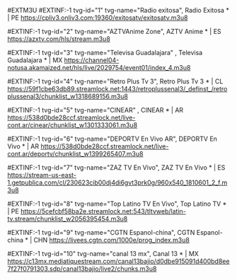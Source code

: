 #EXTM3U
#EXTINF:-1 tvg-id="1" tvg-name="Radio exitosa", Radio Exitosa * | PE
https://cpliv3.onliv3.com:19360/exitosatv/exitosatv.m3u8

#EXTINF:-1 tvg-id="2" tvg-name="AZTVAnime Zone", AZTV Anime * | ES
https://azxtv.com/hls/stream.m3u8

#EXTINF:-1 tvg-id="3" tvg-name="Televisa Guadalajara" , Televisa Guadalajara * | MX
https://channel04-notusa.akamaized.net/hls/live/2029754/event01/index_4.m3u8

#EXTINF:-1 tvg-id="4" tvg-name="Retro Plus Tv 3", Retro Plus Tv 3 * | CL
https://59f1cbe63db89.streamlock.net:1443/retroplussenal3/_definst_/retroplussenal3/chunklist_w1318689156.m3u8

#EXTINF:-1 tvg-id="5" tvg-name="CINEAR" , CINEAR * | AR
https://538d0bde28ccf.streamlock.net/live-cont.ar/cinear/chunklist_w1301333061.m3u8

#EXTINF:-1 tvg-id="6" tvg-name="DEPORTV En Vivo AR", DEPORTV En Vivo * | AR
https://538d0bde28ccf.streamlock.net/live-cont.ar/deportv/chunklist_w1399265407.m3u8

#EXTINF:-1 tvg-id="7" tvg-name="ZAZ TV En Vivo", ZAZ TV En Vivo * | ES
https://stream-us-east-1.getpublica.com/cl/230623cib00dj4di6gvt3prk0g/960x540_1810601_2_f.m3u8

#EXTINF:-1 tvg-id="8" tvg-name="Top Latino TV En Vivo", Top Latino TV * | PE
https://5cefcbf58ba2e.streamlock.net:543/tltvweb/latin-tv.stream/chunklist_w2056395454.m3u8

#EXTINF:-1 tvg-id="9" tvg-name="CGTN Espanol-china", CGTN Espanol-china * | CHN
https://livees.cgtn.com/1000e/prog_index.m3u8

#EXTINF:-1 tvg-id="10" tvg-name="canal 13 mx", Canal 13 * | MX
https://c13mx.mediatiquestream.com/canal13bajio/d0dbe915091d400bd8ee7f27f0791303.sdp/canal13bajio/live2/chunks.m3u8
